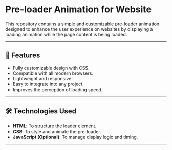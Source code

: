 # Pre-loader Animation for Website

This repository contains a simple and customizable pre-loader animation designed to enhance the user experience on websites by displaying a loading animation while the page content is being loaded.

---

## 🎯 Features

- Fully customizable design with CSS.
- Compatible with all modern browsers.
- Lightweight and responsive.
- Easy to integrate into any project.
- Improves the perception of loading speed.

---

## 🛠️ Technologies Used

- **HTML**: To structure the loader element.
- **CSS**: To style and animate the pre-loader.
- **JavaScript (Optional)**: To manage display logic and timing.

---
